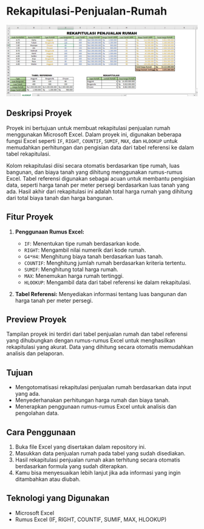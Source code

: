 # Rekapitulasi-Penjualan-Rumah

![rekap penjualan rumah](https://github.com/Putri30dia/Rekapitulasi-Penjualan-Rumah/blob/main/rekap%20penjualan%20rumah.png)

## Deskripsi Proyek
Proyek ini bertujuan untuk membuat rekapitulasi penjualan rumah menggunakan Microsoft Excel. Dalam proyek ini, digunakan beberapa fungsi Excel seperti `IF`, `RIGHT`, `COUNTIF`, `SUMIF`, `MAX`, dan `HLOOKUP` untuk memudahkan perhitungan dan pengisian data dari tabel referensi ke dalam tabel rekapitulasi.

Kolom rekapitulasi diisi secara otomatis berdasarkan tipe rumah, luas bangunan, dan biaya tanah yang dihitung menggunakan rumus-rumus Excel. Tabel referensi digunakan sebagai acuan untuk membantu pengisian data, seperti harga tanah per meter persegi berdasarkan luas tanah yang ada. Hasil akhir dari rekapitulasi ini adalah total harga rumah yang dihitung dari total biaya tanah dan harga bangunan.

## Fitur Proyek
1. **Penggunaan Rumus Excel:**
   - `IF`: Menentukan tipe rumah berdasarkan kode.
   - `RIGHT`: Mengambil nilai numerik dari kode rumah.
   - `G4*H4`: Menghitung biaya tanah berdasarkan luas tanah.
   - `COUNTIF`: Menghitung jumlah rumah berdasarkan kriteria tertentu.
   - `SUMIF`: Menghitung total harga rumah.
   - `MAX`: Menemukan harga rumah tertinggi.
   - `HLOOKUP`: Mengambil data dari tabel referensi ke dalam rekapitulasi.

2. **Tabel Referensi:** Menyediakan informasi tentang luas bangunan dan harga tanah per meter persegi.

## Preview Proyek
Tampilan proyek ini terdiri dari tabel penjualan rumah dan tabel referensi yang dihubungkan dengan rumus-rumus Excel untuk menghasilkan rekapitulasi yang akurat. Data yang dihitung secara otomatis memudahkan analisis dan pelaporan.

## Tujuan
- Mengotomatisasi rekapitulasi penjualan rumah berdasarkan data input yang ada.
- Menyederhanakan perhitungan harga rumah dan biaya tanah.
- Menerapkan penggunaan rumus-rumus Excel untuk analisis dan pengolahan data.

## Cara Penggunaan
1. Buka file Excel yang disertakan dalam repository ini.
2. Masukkan data penjualan rumah pada tabel yang sudah disediakan.
3. Hasil rekapitulasi penjualan rumah akan terhitung secara otomatis berdasarkan formula yang sudah diterapkan.
4. Kamu bisa menyesuaikan lebih lanjut jika ada informasi yang ingin ditambahkan atau diubah.

## Teknologi yang Digunakan
- Microsoft Excel
- Rumus Excel (IF, RIGHT, COUNTIF, SUMIF, MAX, HLOOKUP)

